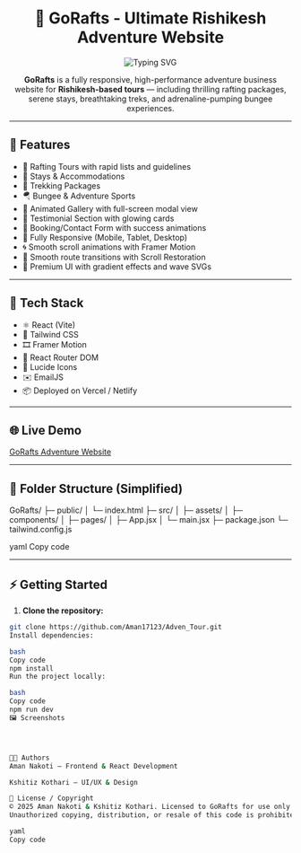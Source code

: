 <h1 align="center">🌄 GoRafts - Ultimate Rishikesh Adventure Website</h1>

<p align="center">
  <img src="https://readme-typing-svg.demolab.com?font=Fira+Code&duration=3000&pause=1000&color=00F7FF&center=true&vCenter=true&width=435&lines=Rafting+%7C+Stays+%7C+Trekking+%7C+Bungee+%7C+Camp+Packages;Book+Your+Next+Adventure+Now!" alt="Typing SVG" />
</p>

<p align="center">
  <strong>GoRafts</strong> is a fully responsive, high-performance adventure business website for <strong>Rishikesh-based tours</strong> — including thrilling rafting packages, serene stays, breathtaking treks, and adrenaline-pumping bungee experiences.
</p>

---

## 🚀 Features

- 🌊 Rafting Tours with rapid lists and guidelines  
- 🏡 Stays & Accommodations  
- 🥾 Trekking Packages  
- 🪂 Bungee & Adventure Sports  
- 📸 Animated Gallery with full-screen modal view  
- 💬 Testimonial Section with glowing cards  
- 📅 Booking/Contact Form with success animations  
- 📱 Fully Responsive (Mobile, Tablet, Desktop)  
- 🌀 Smooth scroll animations with Framer Motion  
- 🧭 Smooth route transitions with Scroll Restoration  
- 🌈 Premium UI with gradient effects and wave SVGs  

---

## 🔧 Tech Stack

- ⚛️ React (Vite)  
- 💨 Tailwind CSS  
- 🎞️ Framer Motion  
- 🔗 React Router DOM  
- 🧠 Lucide Icons  
- ✉️ EmailJS  
- 📦 Deployed on Vercel / Netlify  

---

## 🌐 Live Demo

[GoRafts Adventure Website](https://your-live-demo-link.com)

---

## 📂 Folder Structure (Simplified)

GoRafts/
├─ public/
│ └─ index.html
├─ src/
│ ├─ assets/
│ ├─ components/
│ ├─ pages/
│ ├─ App.jsx
│ └─ main.jsx
├─ package.json
└─ tailwind.config.js

yaml
Copy code

---

## ⚡ Getting Started

1. **Clone the repository:**
```bash
git clone https://github.com/Aman17123/Adven_Tour.git
Install dependencies:

bash
Copy code
npm install
Run the project locally:

bash
Copy code
npm run dev
🖼️ Screenshots




👨‍💻 Authors
Aman Nakoti – Frontend & React Development

Kshitiz Kothari – UI/UX & Design

📝 License / Copyright
© 2025 Aman Nakoti & Kshitiz Kothari. Licensed to GoRafts for use only.
Unauthorized copying, distribution, or resale of this code is prohibited.

yaml
Copy code
